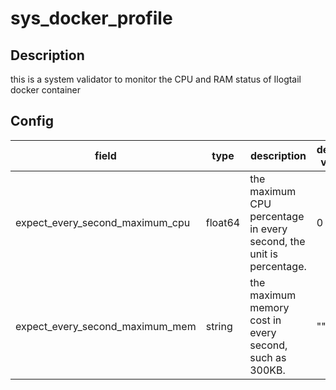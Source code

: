 # sys_docker_profile
## Description
this is a system validator to monitor the CPU and RAM status of Ilogtail docker container
## Config
|  field   |   type   |   description   | default value   |
| ---- | ---- | ---- | ---- |
|expect_every_second_maximum_cpu|float64|the maximum CPU percentage in every second, the unit is percentage.|0|
|expect_every_second_maximum_mem|string|the maximum memory cost in every second, such as 300KB.|""|